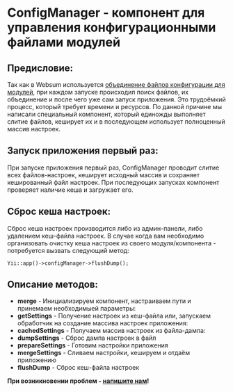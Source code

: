 ConfigManager - компонент для управления конфигурационными файлами модулей
==========================================================================

Предисловие:
------------

Так как в Websum используется [объединение файлов конфигурации для модулей](http://websum.uz/docs/core/userspace.config.html), при каждом запуске происходил поиск файлов,
их объединение и после чего уже сам запуск приложения. Это трудоёмкий процесс, который требует времени и ресурсов.
По данной причине мы написали специальный компонент, который единожды выполняет слитие файлов, кеширует их и в 
последующем использует полноценный массив настроек.

Запуск приложения первый раз:
-----------------------------

При запуске приложения первый раз, ConfigManager проводит слитие всех файлов-настроек, кеширует исходный массив
и сохраняет кешированный файл настроек. При последующих запусках компонент проверяет наличие кеша и загружает его.

Сброс кеша настроек:
--------------------

Сброс кеша настроек производится либо из админ-панели, либо удалением кеш-файла настроек. В случае когда вам необходимо
организовать очистку кеша настроек из своего модуля/компонента - потребуется вызвать следующий метод:

`Yii::app()->configManager->flushDump();`

Описание методов:
-----------------

* **merge** - Инициализируем компонент, настраиваем пути и принемаем необходимыей параметры:
* **getSettings** - Получение настроек из кеш-файла или, запускаем обработчик на создание массива настроек приложения:
* **cachedSettings** - Получаем массив настроек из файла-дампа:
* **dumpSettings** - Сброс дампа настроек в файл
* **prepareSettings** - Готовим настройки приложения
* **mergeSettings** - Сливаем настройки, кешируем и отдаём приложению
* **flushDump** - Сброс кеш-файла настроек


**При возникновении проблем - [напишите нам](http://amylabs.ru/contact)!**